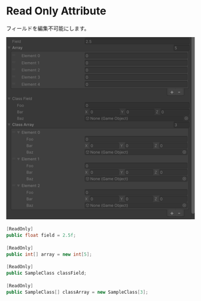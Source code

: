 # Read Only Attribute

フィールドを編集不可能にします。

![img](../../../images/img-attribute-read-only.png)

```cs
[ReadOnly]
public float field = 2.5f;

[ReadOnly]
public int[] array = new int[5];

[ReadOnly]
public SampleClass classField;

[ReadOnly]
public SampleClass[] classArray = new SampleClass[3];
```
